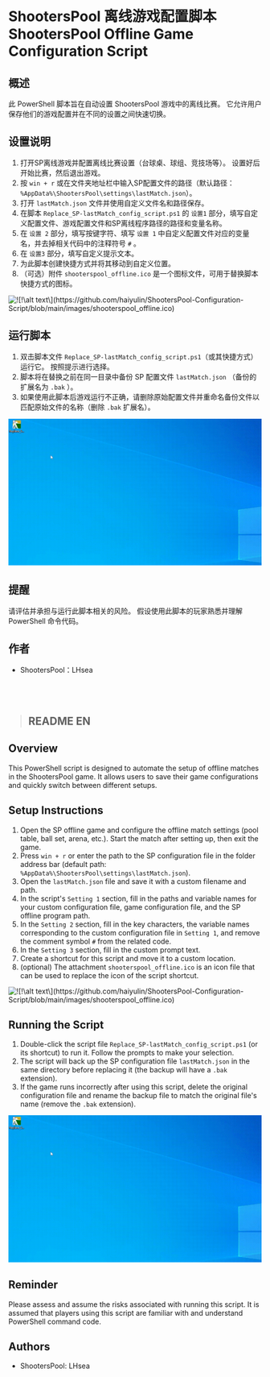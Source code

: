 # ShootersPool 离线游戏配置脚本</br>ShootersPool Offline Game Configuration Script
  
## 概述  

此 PowerShell 脚本旨在自动设置 ShootersPool 游戏中的离线比赛。 它允许用户保存他们的游戏配置并在不同的设置之间快速切换。

## 设置说明

1. 打开SP离线游戏并配置离线比赛设置（台球桌、球组、竞技场等）。 设置好后开始比赛，然后退出游戏。
1. 按 `win + r` 或在文件夹地址栏中输入SP配置文件的路径（默认路径：`%AppData%\ShootersPool\settings\lastMatch.json`）。
1. 打开 `lastMatch.json` 文件并使用自定义文件名和路径保存。
1. 在脚本 `Replace_SP-lastMatch_config_script.ps1` 的 `设置1` 部分，填写自定义配置文件、游戏配置文件和SP离线程序路径的路径和变量名称。
1. 在 `设置 2` 部分，填写按键字符、填写 `设置 1` 中自定义配置文件对应的变量名，并去掉相关代码中的注释符号 `#` 。
1. 在 `设置3` 部分，填写自定义提示文本。
1. 为此脚本创建快捷方式并将其移动到自定义位置。
1. （可选）附件 `shooterspool_offline.ico` 是一个图标文件，可用于替换脚本快捷方式的图标。  

![!\[!\\[alt text\\](shooterspool_offline.ico)\](https://github.com/haiyulin/ShootersPool-Configuration-Script/blob/main/images/shooterspool_offline.ico)](https://raw.githubusercontent.com/haiyulin/ShootersPool-Configuration-Script/main/images/shooterspool_offline.ico)

## 运行脚本

1. 双击脚本文件 `Replace_SP-lastMatch_config_script.ps1`（或其快捷方式）运行它。 按照提示进行选择。
1. 脚本将在替换之前在同一目录中备份 SP 配置文件 `lastMatch.json` （备份的扩展名为 `.bak` ）。
1. 如果使用此脚本后游戏运行不正确，请删除原始配置文件并重命名备份文件以匹配原始文件的名称（删除 `.bak` 扩展名）。  

![alt text](https://github.com/haiyulin/ShootersPool-Configuration-Script/blob/main/images/script_execution.gif?raw=true)

## 提醒

请评估并承担与运行此脚本相关的风险。 假设使用此脚本的玩家熟悉并理解 PowerShell 命令代码。

## 作者

- ShootersPool：LHsea
</br></br></br></br>

>## README EN  

## Overview

This PowerShell script is designed to automate the setup of offline matches in the ShootersPool game. It allows users to save their game configurations and quickly switch between different setups.

## Setup Instructions

1. Open the SP offline game and configure the offline match settings (pool table, ball set, arena, etc.). Start the match after setting up, then exit the game.
1. Press `win + r` or enter the path to the SP configuration file in the folder address bar (default path: `%AppData%\ShootersPool\settings\lastMatch.json`).
1. Open the `lastMatch.json` file and save it with a custom filename and path.
1. In the script's `Setting 1` section, fill in the paths and variable names for your custom configuration file, game configuration file, and the SP offline program path.
1. In the `Setting 2` section, fill in the key characters, the variable names corresponding to the custom configuration file in `Setting 1`, and remove the comment symbol `#` from the related code.
1. In the `Setting 3` section, fill in the custom prompt text.
1. Create a shortcut for this script and move it to a custom location.
1. (optional) The attachment `shooterspool_offline.ico` is an icon file that can be used to replace the icon of the script shortcut.  

![!\[!\\[alt text\\](shooterspool_offline.ico)\](https://github.com/haiyulin/ShootersPool-Configuration-Script/blob/main/images/shooterspool_offline.ico)](https://raw.githubusercontent.com/haiyulin/ShootersPool-Configuration-Script/main/images/shooterspool_offline.ico)

## Running the Script

1. Double-click the script file `Replace_SP-lastMatch_config_script.ps1` (or its shortcut) to run it. Follow the prompts to make your selection.
1. The script will back up the SP configuration file `lastMatch.json` in the same directory before replacing it (the backup will have a `.bak` extension).
1. If the game runs incorrectly after using this script, delete the original configuration file and rename the backup file to match the original file's name (remove the `.bak` extension).  

![alt text](https://github.com/haiyulin/ShootersPool-Configuration-Script/blob/main/images/script_execution.gif?raw=true) 

## Reminder

Please assess and assume the risks associated with running this script. It is assumed that players using this script are familiar with and understand PowerShell command code.

## Authors

- ShootersPool: LHsea

